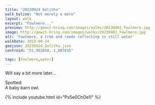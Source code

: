 ```yaml
---
title: "20230924 Golitha"
walk_byline: "Not merely a mere"
layout: walk
excerpt: "Fowlmere..."
preview: http://gewit-hring.com/images/walks/20230402_Fowlmere.jpg
image: http://gewit-hring.com/images/walks/20230402_Fowlmere.jpg
alt: 'Fowlmere, a tree and reeds reflecting in still water'
walkDate: 2023-09-24
geojson: 20230924_Golitha.json
centroid: "51.963850, 1.007635"

tags: [Fowlmere,water]
---
```

Will say a bit more later...


Spotted:   
A baby barn owl.

{% include youtube.html id="Ps5e0ChOe1I" %} 

